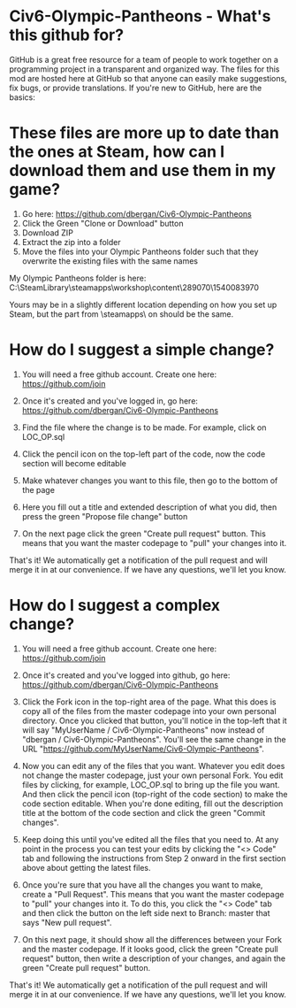 # Civ6-Olympic-Pantheons  -  What's this github for?
GitHub is a great free resource for a team of people to work together on a programming project in a transparent and organized way. The files for this mod are hosted here at GitHub so that anyone can easily make suggestions, fix bugs, or provide translations. If you're new to GitHub, here are the basics:

# These files are more up to date than the ones at Steam, how can I download them and use them in my game?

1) Go here: https://github.com/dbergan/Civ6-Olympic-Pantheons
2) Click the Green "Clone or Download" button
3) Download ZIP
4) Extract the zip into a folder
5) Move the files into your Olympic Pantheons folder such that they overwrite the existing files with the same names

My Olympic Pantheons folder is here:
C:\SteamLibrary\steamapps\workshop\content\289070\1540083970

Yours may be in a slightly different location depending on how you set up Steam, but the part from \steamapps\ on should be the same.

# How do I suggest a simple change?

1) You will need a free github account. Create one here:
https://github.com/join

2) Once it's created and you've logged in, go here: https://github.com/dbergan/Civ6-Olympic-Pantheons

3) Find the file where the change is to be made. For example, click on LOC_OP.sql

4) Click the pencil icon on the top-left part of the code, now the code section will become editable

5) Make whatever changes you want to this file, then go to the bottom of the page

6) Here you fill out a title and extended description of what you did, then press the green "Propose file change" button

7) On the next page click the green "Create pull request" button. This means that you want the master codepage to "pull" your changes into it.

That's it! We automatically get a notification of the pull request and will merge it in at our convenience. If we have any questions, we'll let you know.


# How do I suggest a complex change?

1) You will need a free github account. Create one here:
https://github.com/join

2) Once it's created and you've logged into github, go here: https://github.com/dbergan/Civ6-Olympic-Pantheons

3) Click the Fork icon in the top-right area of the page. What this does is copy all of the files from the master codepage into your own personal directory. Once you clicked that button, you'll notice in the top-left that it will say "MyUserName / Civ6-Olympic-Pantheons" now instead of "dbergan / Civ6-Olympic-Pantheons". You'll see the same change in the URL "https://github.com/MyUserName/Civ6-Olympic-Pantheons".

4) Now you can edit any of the files that you want. Whatever you edit does not change the master codepage, just your own personal Fork. You edit files by clicking, for example, LOC_OP.sql to bring up the file you want. And then click the pencil icon (top-right of the code section) to make the code section editable. When you're done editing, fill out the description title at the bottom of the code section and click the green "Commit changes".

5) Keep doing this until you've edited all the files that you need to. At any point in the process you can test your edits by clicking the "<> Code" tab and following the instructions from Step 2 onward in the first section above about getting the latest files.

6) Once you're sure that you have all the changes you want to make, create a "Pull Request". This means that you want the master codepage to "pull" your changes into it. To do this, you click the "<> Code" tab and then click the button on the left side next to Branch: master that says "New pull request".

7) On this next page, it should show all the differences between your Fork and the master codepage. If it looks good, click the green "Create pull request" button, then write a description of your changes, and again the green "Create pull request" button.

That's it! We automatically get a notification of the pull request and will merge it in at our convenience. If we have any questions, we'll let you know.
